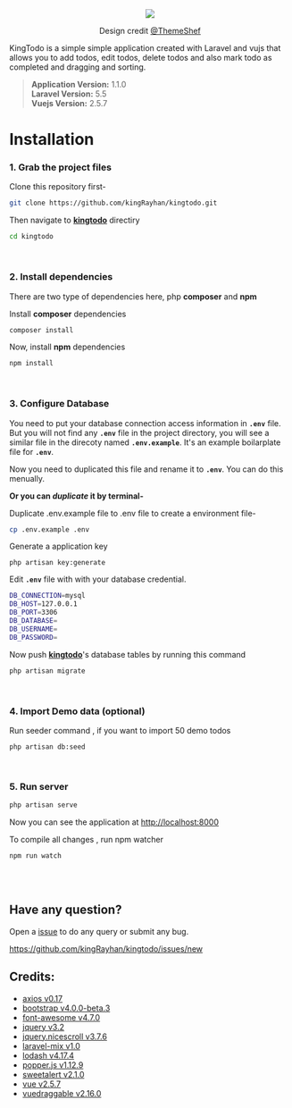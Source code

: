 
<div align="center">
  <img src="https://j.gifs.com/6RMq59.gif">
 <p>Design credit <a href="https://github.com/themeshef">@ThemeShef<a/></p>
</div>

KingTodo is a simple simple application created with Laravel and vujs that allows you to add todos, edit todos, delete todos and also mark todo as completed and dragging and sorting.

> **Application Version:** 1.1.0 <br>
> **Laravel Version:** 5.5 <br>
> **Vuejs Version:** 2.5.7


# Installation

### 1. Grab the project files

Clone this repository first-
```bash
git clone https://github.com/kingRayhan/kingtodo.git
```

Then navigate to **[kingtodo][kingtodourl]** directiry
```bash
cd kingtodo
```
<br/>

### 2. Install dependencies
There are two type of dependencies here, php **composer** and **npm**

Install **composer** dependencies

```bash
composer install
```

Now, install **npm** dependencies
```php
npm install
``` 
<br/>

### 3. Configure Database
You need to put your database connection access information in **`.env`**   file. But you will not find any **`.env`** file in the project directory, you will see a similar file in the direcoty named **`.env.example`**. It's an example boilarplate file for **`.env`**.

Now you need to duplicated this file and rename it to **`.env`**. You can do this menually. 

**Or you can *duplicate* it by terminal-**

Duplicate .env.example file to .env file to create a environment file-
```bash
cp .env.example .env
```
Generate a application key
```
php artisan key:generate
```
Edit **`.env`** file with with your database credential.
```bash
DB_CONNECTION=mysql
DB_HOST=127.0.0.1
DB_PORT=3306
DB_DATABASE=
DB_USERNAME=
DB_PASSWORD=
```

Now push **[kingtodo][kingtodourl]**'s database tables by running this command
```bash
php artisan migrate
```

<br/>

### 4. Import Demo data (optional)

Run seeder command , if you want to import 50 demo todos
```data
php artisan db:seed
```
<br/>

### 5. Run server
```bash
php artisan serve
```
Now you can see the application at [http://localhost:8000](http://localhost:8000/)

To compile all changes , run npm watcher
```
npm run watch
```

<br>
<br>


## Have any question?
Open a [issue][issue] to do any query or submit any bug.

https://github.com/kingRayhan/kingtodo/issues/new



## Credits:
+ [axios v0.17](https://github.com/axios/axios)
+ [bootstrap v4.0.0-beta.3](https://getbootstrap.com/)
+ [font-awesome v4.7.0](http://fontawesome.io/icons/)
+ [jquery v3.2](https://jquery.com/)
+ [jquery.nicescroll v3.7.6](https://github.com/inuyaksa/jquery.nicescroll)
+ [laravel-mix v1.0](https://github.com/JeffreyWay/laravel-mix)
+ [lodash v4.17.4](https://lodash.com)
+ [popper.js v1.12.9](https://popper.js.org)
+ [sweetalert v2.1.0](https://sweetalert.js.org)
+ [vue v2.5.7](https://vuejs.org)
+ [vuedraggable v2.16.0](https://github.com/SortableJS/Vue.Draggable)


[kingtodourl]: https://github.com/kingRayhan/kingtodo "King Todo Repository"
[issue]: https://github.com/kingRayhan/kingtodo/issues/new "Create new issue"

